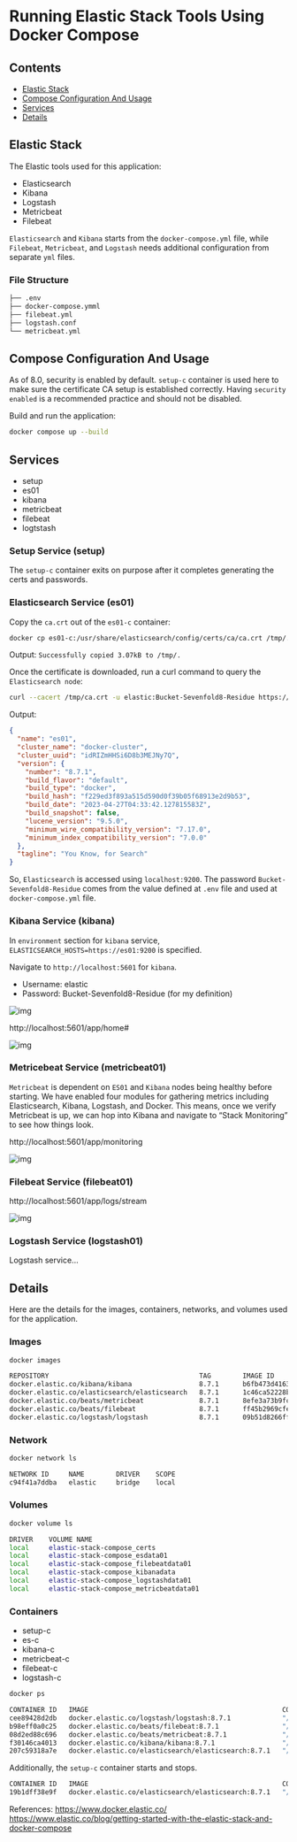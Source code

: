 # Running Elastic Stack Tools Using Docker Compose

## Contents

- [Elastic Stack](#elastic-stack)
- [Compose Configuration And Usage](#compose)
- [Services](#services)
- [Details](#details)

## Elastic Stack <a name="elastic-stack"></a>

The Elastic tools used for this application:

- Elasticsearch
- Kibana
- Logstash
- Metricbeat
- Filebeat

`Elasticsearch` and `Kibana` starts from the `docker-compose.yml` file, while `Filebeat`, `Metricbeat`, and `Logstash` needs additional configuration from separate `yml` files.

### File Structure

```sh
├── .env
├── docker-compose.ymml
├── filebeat.yml
├── logstash.conf
└── metricbeat.yml
```

## Compose Configuration And Usage <a name="compose"></a>

As of 8.0, security is enabled by default. `setup-c` container is used here to make sure the certificate CA setup is established correctly. Having `security enabled` is a recommended practice and should not be disabled.

Build and run the application:

```sh
docker compose up --build
```

## Services <a name="services"></a>

- setup
- es01
- kibana
- metricbeat
- filebeat
- logtstash

### Setup Service (setup)

The `setup-c` container exits on purpose after it completes generating the certs and passwords.

### Elasticsearch Service (es01)

Copy the `ca.crt` out of the `es01-c` container:

```sh
docker cp es01-c:/usr/share/elasticsearch/config/certs/ca/ca.crt /tmp/.
```

Output: `Successfully copied 3.07kB to /tmp/.`

Once the certificate is downloaded, run a curl command to query the `Elasticsearch node`:

```sh
curl --cacert /tmp/ca.crt -u elastic:Bucket-Sevenfold8-Residue https://localhost:9200
```

Output:

```json
{
  "name": "es01",
  "cluster_name": "docker-cluster",
  "cluster_uuid": "idRIZmHHSi6D8b3MEJNy7Q",
  "version": {
    "number": "8.7.1",
    "build_flavor": "default",
    "build_type": "docker",
    "build_hash": "f229ed3f893a515d590d0f39b05f68913e2d9b53",
    "build_date": "2023-04-27T04:33:42.127815583Z",
    "build_snapshot": false,
    "lucene_version": "9.5.0",
    "minimum_wire_compatibility_version": "7.17.0",
    "minimum_index_compatibility_version": "7.0.0"
  },
  "tagline": "You Know, for Search"
}
```

So, `Elasticsearch` is accessed using `localhost:9200`. The password `Bucket-Sevenfold8-Residue` comes from the value defined at `.env` file and used at `docker-compose.yml` file.

### Kibana Service (kibana)

In `environment` section for `kibana` service, `ELASTICSEARCH_HOSTS=https://es01:9200` is specified.

Navigate to `http://localhost:5601` for `kibana`.

- Username: elastic
- Password: Bucket-Sevenfold8-Residue (for my definition)

![img](./assets/kibana1.png)

http://localhost:5601/app/home#

![img](./assets/kibana2.png)

### Metricebeat Service (metricbeat01)

`Metricbeat` is dependent on `ES01` and `Kibana` nodes being healthy before starting. We have enabled four modules for gathering metrics including Elasticsearch, Kibana, Logstash, and Docker. This means, once we verify Metricbeat is up, we can hop into Kibana and navigate to “Stack Monitoring” to see how things look.

http://localhost:5601/app/monitoring

![img](./assets/metricbeat1.png)

### Filebeat Service (filebeat01)

http://localhost:5601/app/logs/stream

![img](./assets/filebeat1.png)

### Logstash Service (logstash01)

Logstash service...

## Details <a name="details"></a>

Here are the details for the images, containers, networks, and volumes used for the application.

### Images

```sh
docker images
```

```sh
REPOSITORY                                      TAG        IMAGE ID         CREATED          SIZE
docker.elastic.co/kibana/kibana                 8.7.1      b6fb473d4163     12 months ago    826MB
docker.elastic.co/elasticsearch/elasticsearch   8.7.1      1c46ca52228b     12 months ago    744MB
docker.elastic.co/beats/metricbeat              8.7.1      8efe3a73b9fc     12 months ago    297MB
docker.elastic.co/beats/filebeat                8.7.1      ff45b2969cfe     12 months ago    268MB
docker.elastic.co/logstash/logstash             8.7.1      09b51d8266ff     12 months ago    715MB
```

### Network

```sh
docker network ls
```

```sh
NETWORK ID     NAME        DRIVER    SCOPE
c94f41a7ddba   elastic     bridge    local
```

### Volumes

```sh
docker volume ls
```

```sh
DRIVER    VOLUME NAME
local     elastic-stack-compose_certs
local     elastic-stack-compose_esdata01
local     elastic-stack-compose_filebeatdata01
local     elastic-stack-compose_kibanadata
local     elastic-stack-compose_logstashdata01
local     elastic-stack-compose_metricbeatdata01
```

### Containers

- setup-c
- es-c
- kibana-c
- metricbeat-c
- filebeat-c
- logstash-c

```sh
docker ps
```

```sh
CONTAINER ID   IMAGE                                                 COMMAND                  CREATED          STATUS                   PORTS                              NAMES
cee89428d2db   docker.elastic.co/logstash/logstash:8.7.1             "/usr/local/bin/dock…"   7 minutes ago    Up 6 minutes             5044/tcp, 9600/tcp                 logstash01-c
b98eff0a0c25   docker.elastic.co/beats/filebeat:8.7.1                "/usr/bin/tini -- /u…"   16 minutes ago   Up 6 minutes                                                filebeat01-c
08d2ed88c696   docker.elastic.co/beats/metricbeat:8.7.1              "/usr/bin/tini -- /u…"   34 minutes ago   Up 6 minutes                                                metricbeat01-c
f30146ca4013   docker.elastic.co/kibana/kibana:8.7.1                 "/bin/tini -- /usr/l…"   53 minutes ago   Up 6 minutes (healthy)   0.0.0.0:5601->5601/tcp             kibana-c
207c59318a7e   docker.elastic.co/elasticsearch/elasticsearch:8.7.1   "/bin/tini -- /usr/l…"   2 hours ago      Up 7 minutes (healthy)   0.0.0.0:9200->9200/tcp, 9300/tcp   es01-c
```

Additionally, the `setup-c` container starts and stops.

```sh
CONTAINER ID   IMAGE                                                 COMMAND                  CREATED          STATUS                     PORTS         NAMES
19b1dff38e9f   docker.elastic.co/elasticsearch/elasticsearch:8.7.1   "/bin/tini -- /usr/l…"   2 hours ago      Exited (0) 7 minutes ago                 setup-c
```

References:
https://www.docker.elastic.co/ <br />
https://www.elastic.co/blog/getting-started-with-the-elastic-stack-and-docker-compose
